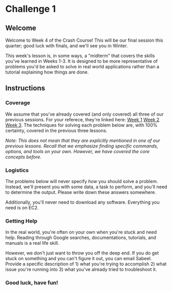 # Challenge 1

## Welcome
Welcome to Week 4 of the Crash Course! This will be our final session this quarter; good luck with finals, and we'll see you in Winter.

This week's lesson is, in some ways, a "midterm" that covers the skills you've learned in Weeks 1-3. It is designed to be more representative of problems you'd be asked to solve in real world applications rather than a tutorial explaining how things are done. 

## Instructions
### Coverage
We assume that you've already covered (and only covered) all three of our previous sessions. For your referece, they're linked here: [Week 1](/1_Welcome.md) [Week 2](/3_AdvancedTerminal.md) [Week 3](/5_Biopython.md). The techniques for solving each problem below are, with 100% certainty, covered in the previous three lessons. 

*Note: This does not mean that they are explicitly mentioned in one of our previous lessons. Recall that we emphasize finding specific commands, options, and tools on your own. However, we have covered the core concepts before.*

### Logistics
The problems below will never specify *how* you should solve a problem. Instead, we'll present you with some data, a task to perform, and you'll need to determine the output. Please write down these answers somewhere.

Additionally, you'll never need to download any software. Everything you need is on EC2.

### Getting Help
In the real world, you're often on your own when you're stuck and need help. Reading through Google searches, documentations, tutorials, and manuals is a real life skill. 

However, we don't just want to throw you off the deep end. If you do get stuck on something and you can't figure it out, you can email Sabeel. Provide a specific description of 1) what you're trying to accomplish 2) what issue you're running into 3) what you've already tried to troubleshoot it.

### Good luck, have fun!

##
